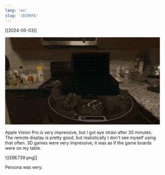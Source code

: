 ```yaml
---
lang: 'en'
slug: '/D190FA'
---
```


[[2024-05-03]]

![My kitchen has ballistic missiles!](../assets/FFD03B.gif)

Apple Vision Pro is very impressive, but I got eye strain after 30 minutes. The remote display is pretty good, but realistically I don't see myself using that often. 3D games were very impressive; it was as if the game boards were on my table.

![[EBE739.png]]

Persona was eery.
